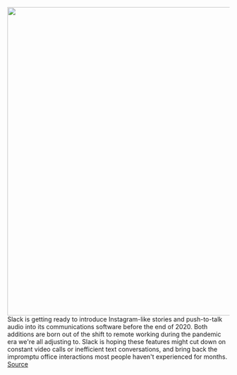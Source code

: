 <img src='https://cdn.vox-cdn.com/thumbor/5KXZnLimmjb-aaIeOzTGNUfr_xE=/0x0:2040x1360/1200x800/filters:focal(857x517:1183x843)/cdn.vox-cdn.com/uploads/chorus_image/image/67594049/acastro_190412_1777_slack_0001.0.jpg' width='700px' /><br/>
Slack is getting ready to introduce Instagram-like stories and push-to-talk audio into its communications software before the end of 2020. Both additions are born out of the shift to remote working during the pandemic era we're all adjusting to. Slack is hoping these features might cut down on constant video calls or inefficient text conversations, and bring back the impromptu office interactions most people haven't experienced for months.
<a href='https://www.theverge.com/2020/10/7/21505519/slack-instagram-stories-push-to-talk-audio-calls-new-features'> Source <a/>